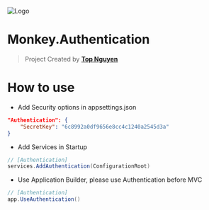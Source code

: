﻿![Logo](favicon.ico)
# Monkey.Authentication
> Project Created by [**Top Nguyen**](http://topnguyen.net)

# How to use
- Add Security options in appsettings.json
```json
"Authentication": {
    "SecretKey": "6c8992a0df9656e8cc4c1240a2545d3a"
}
```

- Add Services in Startup
```csharp
// [Authentication]
services.AddAuthentication(ConfigurationRoot)
```

- Use Application Builder, please use Authentication before MVC
```csharp
// [Authentication]
app.UseAuthentication()
```